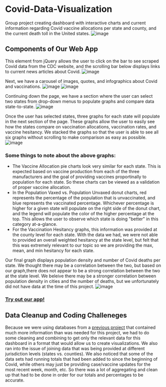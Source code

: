 # Covid-Data-Visualization
Group project creating dashboard with interactive charts and current information regarding Covid vaccine allocations per state and county, and the current death toll in the United states.
![image](https://user-images.githubusercontent.com/78701437/132606080-ea5b6a94-5cb5-40c8-b728-12b9be8c06d7.png)

## Components of Our Web App

This element from jQuery allows the user to click on the bar to see scraped Covid data from the CDC website, and the scrolling bar below displays links to current news articles about Covid. 
![image](https://user-images.githubusercontent.com/83254124/132960738-3ec5878e-81fa-4783-8c25-fbf7891d086e.png)

Next, we have a carousel of images, quotes, and infographics about Covid and vaccinations. 
![image](https://user-images.githubusercontent.com/83254124/132960835-4410ca5b-1469-4377-9ddb-19bdce5a9d5c.png)
![image](https://user-images.githubusercontent.com/83254124/132960846-a1d33fb5-363b-4ec6-a7ed-c296d70735a5.png)

Continuing down the page, we have a section where the user can select two states from drop-down menus to populate graphs and compare data state-to-state. 
![image](https://user-images.githubusercontent.com/83254124/132960919-fa1bef95-5fdb-4e4d-affb-8ee786929b95.png)

Once the user has selected states, three graphs for each state will populate in the next section of the page. These graphs allow the user to easily see how the states compare on vaccination allocations, vaccination rates, and vaccine hesitancy. We stacked the graphs so that the user is able to see all six graphs without scrolling to make comparison as easy as possible. 
![image](https://user-images.githubusercontent.com/83254124/132961079-7327a75a-3dd0-415d-859e-697fed89d9ff.png)

### Some things to note about the above graphs:
  * The Vaccine Allocation pie charts look very similar for each state. This is expected based on vaccine production from each of the three manufacturers and the goal of providing vaccines proportinally to population for each state. So these charts can be viewed as a validation of proper vaccine allocation. 
  * In the Population Vaxed vs. Population Unvaxed donut charts, red represents the percentage of the population that is unvaccinated, and blue represents the vaccinated percentage. Whichever percentage is higher for a given state will populate on the right side of the donut chart, and the legend will populate the color of the higher percentage at the top. This allows the user to observe which state is doing "better" in this category at-a-glance. 
  * For the Vaccination Hesitancy graphs, this information was provided at the county level for each state. With the data we had, we were not able to provided an overall weighted hesitancy at the state level, but felt that this was extremely relevant to our topic so we are providing the max, mean, and min hesitancy for each state. 


Our final graph displays population density and number of Covid deaths per state. We thought there may be a correlation between the two, but based on our graph,there does not appear to be a strong correlation between the two at the state level. We beleive there may be a stronger correlation between population density in cities and the number of deaths, but we unfortunately did not have data at the time of this project. 
![image](https://user-images.githubusercontent.com/83254124/132961174-81a275a8-2edc-428a-a824-0b6ea129507c.png)

### [Try out our app!](https://covid-data-vis.herokuapp.com/)




## Data Cleanup and Coding Challeneges

Because we were using databases from a [previous project](https://github.com/l1987deterding/ETL-Covid-Data.git) that contained much more information than was needed for this project, we had to do some cleaning and combining to get only the relevant data for this dashboard in a format that would allow us to create visualizations. We also ran into the issue of joining data that was being provided at different jurisdiction levels (states vs. counties). We also noticed that some of the data sets had running totals that had been added to since the beginning of Covid, while others may just be providing case/vaccine updates for the most recent week, month, etc. So there was a lot of aggregating and clean up that had to be done in order for our totals and percentages to be accurate. 













